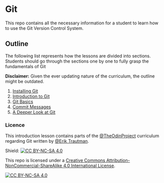 # Git

This repo contains all the necessary information for a student to learn how to use the Git Version Control System.

## Outline

The following list represents how the lessons are divided into sections. Students should go through the sections one by one to fully grasp the fundamentals of Git

**Disclaimer:** Given the ever updating nature of the curriculum, the outline might be outdated.

1. [Installing Git](/setting_up_git.md)
2. [Introduction to Git](/introduction_to_git.md)
3. [Git Basics](/git_basics.md)
4. [Commit Messages](/commit_messages.md)
5. [A Deeper Look at Git](a_deeper_look_at_git.md)


### Licence

This introduction lesson contains parts of the [@TheOdinProject](https://github.com/TheOdinProject) curriculum regarding Git written by [@Erik Trautman](http://github.com/eriktrautman).

Shield: [![CC BY-NC-SA 4.0][cc-by-nc-sa-shield]][cc-by-nc-sa]

This repo is licensed under a
[Creative Commons Attribution-NonCommercial-ShareAlike 4.0 International License][cc-by-nc-sa].

[![CC BY-NC-SA 4.0][cc-by-nc-sa-image]][cc-by-nc-sa]

[cc-by-nc-sa]: http://creativecommons.org/licenses/by-nc-sa/4.0/
[cc-by-nc-sa-image]: https://licensebuttons.net/l/by-nc-sa/4.0/88x31.png
[cc-by-nc-sa-shield]: https://img.shields.io/badge/License-CC%20BY--NC--SA%204.0-lightgrey.svg
